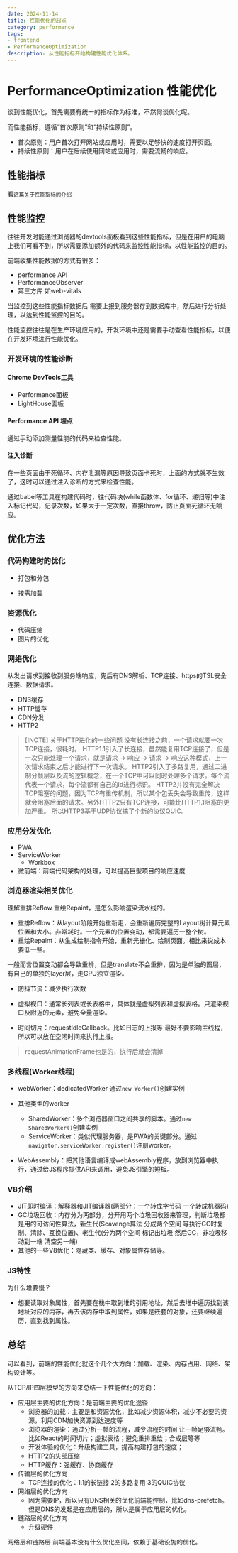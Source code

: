 ```yaml
---
date: 2024-11-14
title: 性能优化的起点
category: performance
tags:
- frontend
- PerformanceOptimization
description: 从性能指标开始构建性能优化体系。
---
```


# PerformanceOptimization 性能优化

谈到性能优化，首先需要有统一的指标作为标准，不然何谈优化呢。

而性能指标，遵循“首次原则”和“持续性原则”。
- 首次原则：用户首次打开网站或应用时，需要以足够快的速度打开页面。
- 持续性原则：用户在后续使用网站或应用时，需要流畅的响应。

## 性能指标

看[`这篇关于性能指标的介绍`](./webVitals)

## 性能监控

往往开发时能通过浏览器的devtools面板看到这些性能指标，但是在用户的电脑上我们可看不到，所以需要添加额外的代码来监控性能指标，以性能监控的目的。

前端收集性能数据的方式有很多：

- performance API
- PerformanceObserver
- 第三方库 如web-vitals

当监控到这些性能指标数据后 需要上报到服务器存到数据库中，然后进行分析处理，以达到性能监控的目的。

性能监控往往是在生产环境应用的，开发环境中还是需要手动查看性能指标，以便在开发环境进行性能优化。

### 开发环境的性能诊断

#### Chrome DevTools工具

- Performance面板
- LightHouse面板

#### Performance API 埋点

通过手动添加测量性能的代码来检查性能。

#### 注入诊断

在一些页面由于死循环、内存泄漏等原因导致页面卡死时，上面的方式就不生效了，这时可以通过注入诊断的方式来检查性能。

通过babel等工具在构建代码时，往代码块(while函数体、for循环、递归等)中注入标记代码，记录次数，如果大于一定次数，直接throw，防止页面死循环无响应。

## 优化方法

### 代码构建时的优化

- 打包和分包

- 按需加载

### 资源优化

- 代码压缩
- 图片的优化


### 网络优化

从发出请求到接收到服务端响应，先后有DNS解析、TCP连接、https的TSL安全连接、数据请求。

- DNS缓存
- HTTP缓存
- CDN分发
- HTTP2

> [!NOTE] 关于HTTP进化的一些问题
> 没有长连接之前，一个请求就要一次TCP连接，很耗时。
> HTTP1.1引入了长连接，虽然能复用TCP连接了，但是一次只能处理一个请求，就是请求 -> 响应 -> 请求 -> 响应这种模式，上一次请求结束之后才能进行下一次请求。
> HTTP2引入了多路复用，通过二进制分帧层以及流的逻辑概念，在一个TCP中可以同时处理多个请求。每个流代表一个请求，每个流都有自己的id进行标识。
> HTTP2并没有完全解决TCP阻塞的问题，因为TCP有重传机制，所以某个包丢失会导致重传，这样就会阻塞后面的请求。另外HTTP2只有TCP连接，可能比HTTP1.1阻塞的更加严重。
> 所以HTTP3基于UDP协议搞了个新的协议QUIC。

### 应用分发优化

- PWA
- ServiceWorker
  - Workbox
- 微前端：前端代码架构的处理，可以提高巨型项目的响应速度

### 浏览器渲染相关优化

理解重排Reflow 重绘Repaint，是怎么影响渲染流水线的。

- 重排Reflow：从layout阶段开始重新走，会重新遍历完整的Layout树计算元素位置和大小。非常耗时。一个元素的位置变动，都需要遍历一整个树。
- 重绘Repaint：从生成绘制指令开始，重新光栅化、绘制页面。相比来说成本要低一些。

一般而言位置变动都会导致重排，但是translate不会重排，因为是单独的图层，有自己的单独的layer层，走GPU独立渲染。

- 防抖节流：减少执行次数

- 虚拟视口：通常长列表或长表格中，具体就是虚拟列表和虚拟表格。只渲染视口及附近的元素，避免全量渲染。

- 时间切片：requestIdleCallback。比如日志的上报等 最好不要影响主线程，所以可以放在空闲时间来执行上报。
> requestAnimationFrame也是的，执行后就会清掉

### 多线程(Worker线程)

- webWorker：dedicatedWorker 通过`new Worker()`创建实例
- 其他类型的worker
  - SharedWorker：多个浏览器窗口之间共享的脚本。通过`new SharedWorker()`创建实例
  - ServiceWorker：类似代理服务器，是PWA的关键部分。通过`navigator.serviceWorker.register()`注册worker。

- WebAssembly：把其他语言编译成webAssembly程序，放到浏览器中执行，通过给JS程序提供API来调用，避免JS引擎的短板。


### V8介绍

- JIT即时编译：解释器和JIT编译器(两部分：一个转成字节码 一个转成机器码)
- GC垃圾回收：内存分为两部分，分开用两个垃圾回收器来管理，判断垃圾都是用的可访问性算法，新生代(Scavenge算法 分成两个空间 等执行GC时复制、清除、互换位置)、老生代(分为两个空间 标记出垃圾 然后GC，非垃圾移动到一端 清空另一端)
- 其他的一些V8优化：隐藏类、缓存、对象属性存储等。

### JS特性

为什么堆要慢？
- 想要读取对象属性，首先要在栈中取到堆的引用地址，然后去堆中遍历找到该地址对应的内存，再去该内存中取到属性，如果是嵌套的对象，还要继续遍历，直到找到属性。

## 总结

可以看到，前端的性能优化就这个几个大方向：加载、渲染、内存占用、网络、架构设计等。

从TCP/IP四层模型的方向来总结一下性能优化的方向：
- 应用层主要的优化方向：是前端主要的优化途径 
  - 浏览器的加载：主要是和资源优化，比如减少资源体积，减少不必要的资源，利用CDN加快资源到达速度等
  - 浏览器的渲染：通过分析一帧的流程，减少流程的时间 让一帧足够流畅。比如React的时间切片；虚拟表格；避免重排重绘；合成层等等
  - 开发体验的优化：升级构建工具，提高构建打包的速度；
  - HTTP2的头部压缩
  - HTTP缓存：强缓存、协商缓存
- 传输层的优化方向
  - TCP连接的优化：1.1的长链接 2的多路复用 3的QUIC协议
- 网络层的优化方向
  - 因为需要IP，所以只有DNS相关的优化前端能控制，比如dns-prefetch。但是DNS的发起是在应用层的，所以是属于应用层的优化。
- 链路层的优化方向
  - 升级硬件

网络层和链路层 前端基本没有什么优化空间，依赖于基础设施的优化。
